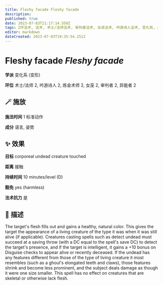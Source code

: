 ```yaml
---
title: Fleshy facade Fleshy facade
description: 
published: true
date: 2023-07-03T21:17:14.550Z
tags: 2环法术, 法术, 术士/法师法术, 审判者法术, 女巫法术, 吟游诗人法术, 变化系, 炼金术师法术, 异能者法术, 变形
editor: markdown
dateCreated: 2023-07-03T19:35:54.251Z
---
```


# **Fleshy facade** *Fleshy facade*

**学派** 变化系 (变形) 

**环位** 术士/法师 2, 吟游诗人 2, 炼金术师 2, 女巫 2, 审判者 2, 异能者 2

## 🪄 施放

**施法时间** 1 标准动作

**成分** 语言, 姿势

## ✨ 效果 

**目标** corporeal undead creature touched 

**距离** 接触  

**持续时间** 10 minutes/level (D) 

**豁免** yes (harmless)

**法术抗力** 是

## 📖 描述

The target's flesh fills out and gains a healthy, natural color. This gives the target the appearance of a living creature of the type it was when it was still alive (if applicable). Creatures casting spells such as detect undead must succeed at a saving throw (with a DC equal to the spell's save DC) to detect the target's presence, and if the target is intelligent, it gains a +10 bonus on Disguise checks to appear alive or recently deceased. If the undead has any features different from those of the type of living creature it most resembles (such as a ghoul's elongated teeth and claws), those features shrink and become less prominent, and the subject deals damage as though it were one size smaller. This spell has no effect on creatures that are skeletal or otherwise lack flesh.
    